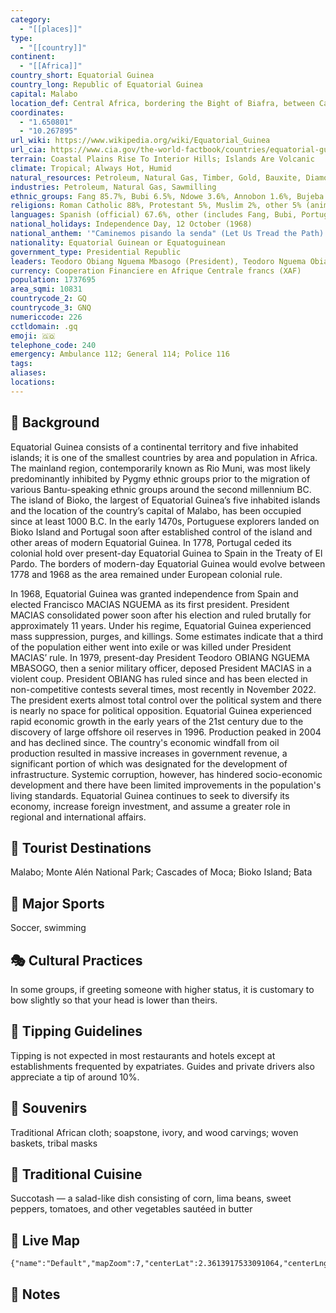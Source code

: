 ```yaml
---
category:
  - "[[places]]"
type:
  - "[[country]]"
continent:
  - "[[Africa]]"
country_short: Equatorial Guinea
country_long: Republic of Equatorial Guinea
capital: Malabo
location_def: Central Africa, bordering the Bight of Biafra, between Cameroon and Gabon
coordinates:
  - "1.650801"
  - "10.267895"
url_wiki: https://www.wikipedia.org/wiki/Equatorial_Guinea
url_cia: https://www.cia.gov/the-world-factbook/countries/equatorial-guinea/
terrain: Coastal Plains Rise To Interior Hills; Islands Are Volcanic
climate: Tropical; Always Hot, Humid
natural_resources: Petroleum, Natural Gas, Timber, Gold, Bauxite, Diamonds, Tantalum, Sand And Gravel, Clay
industries: Petroleum, Natural Gas, Sawmilling
ethnic_groups: Fang 85.7%, Bubi 6.5%, Ndowe 3.6%, Annobon 1.6%, Bujeba 1.1%, other 1.4% (1994 est.)
religions: Roman Catholic 88%, Protestant 5%, Muslim 2%, other 5% (animist, Baha'i, Jewish) (2015 est.)
languages: Spanish (official) 67.6%, other (includes Fang, Bubi, Portuguese (official), French (official), Portuguese-based Creoles spoken in Ano Bom) 32.4% (1994 est.)
national_holidays: Independence Day, 12 October (1968)
national_anthem: '"Caminemos pisando la senda" (Let Us Tread the Path)'
nationality: Equatorial Guinean or Equatoguinean
government_type: Presidential Republic
leaders: Teodoro Obiang Nguema Mbasogo (President), Teodoro Nguema Obiang Mangue (Vice president), Manuela Roka Botey (Prime minister)
currency: Cooperation Financiere en Afrique Centrale francs (XAF)
population: 1737695
area_sqmi: 10831
countrycode_2: GQ
countrycode_3: GNQ
numericcode: 226
cctldomain: .gq
emoji: 🇬🇶
telephone_code: 240
emergency: Ambulance 112; General 114; Police 116
tags: 
aliases: 
locations:
---
```

## 🌱 Background
Equatorial Guinea consists of a continental territory and five inhabited islands; it is one of the smallest countries by area and population in Africa. The mainland region, contemporarily known as Rio Muni, was most likely predominantly inhibited by Pygmy ethnic groups prior to the migration of various Bantu-speaking ethnic groups around the second millennium BC. The island of Bioko, the largest of Equatorial Guinea’s five inhabited islands and the location of the country’s capital of Malabo, has been occupied since at least 1000 B.C. In the early 1470s, Portuguese explorers landed on Bioko Island and Portugal soon after established control of the island and other areas of modern Equatorial Guinea. In 1778, Portugal ceded its colonial hold over present-day Equatorial Guinea to Spain in the Treaty of El Pardo. The borders of modern-day Equatorial Guinea would evolve between 1778 and 1968 as the area remained under European colonial rule.

In 1968, Equatorial Guinea was granted independence from Spain and elected Francisco MACIAS NGUEMA as its first president. President MACIAS consolidated power soon after his election and ruled brutally for approximately 11 years. Under his regime, Equatorial Guinea experienced mass suppression, purges, and killings. Some estimates indicate that a third of the population either went into exile or was killed under President MACIAS’ rule. In 1979, present-day President Teodoro OBIANG NGUEMA MBASOGO, then a senior military officer, deposed President MACIAS in a violent coup. President OBIANG has ruled since and has been elected in non-competitive contests several times, most recently in November 2022. The president exerts almost total control over the political system and there is nearly no space for political opposition. Equatorial Guinea experienced rapid economic growth in the early years of the 21st century due to the discovery of large offshore oil reserves in 1996. Production peaked in 2004 and has declined since. The country's economic windfall from oil production resulted in massive increases in government revenue, a significant portion of which was designated for the development of infrastructure. Systemic corruption, however, has hindered socio-economic development and there have been limited improvements in the population's living standards. Equatorial Guinea continues to seek to diversify its economy, increase foreign investment, and assume a greater role in regional and international affairs. 

## 📌 Tourist Destinations
Malabo; Monte Alén National Park; Cascades of Moca; Bioko Island; Bata

## 🥇 Major Sports
Soccer, swimming

## 🎭 Cultural Practices
In some groups, if greeting someone with higher status, it is customary to bow slightly so that your head is lower than theirs.

## 🫰 Tipping Guidelines
Tipping is not expected in most restaurants and hotels except at establishments frequented by expatriates. Guides and private drivers also appreciate a tip of around 10%.

## 🎁 Souvenirs
Traditional African cloth; soapstone, ivory, and wood carvings; woven baskets, tribal masks

## 🍲 Traditional Cuisine
Succotash — a salad-like dish consisting of corn, lima beans, sweet peppers, tomatoes, and other vegetables sautéed in butter

## 📡 Live Map
```mapview
{"name":"Default","mapZoom":7,"centerLat":2.3613917533091064,"centerLng":9.717523578286757,"query":"","chosenMapSource":0}
```

## 📒 Notes

